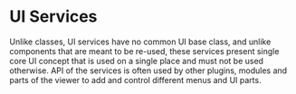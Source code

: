 # UI Services

Unlike classes, UI services have no common UI base class, and unlike components that
are meant to be re-used, these services present single core UI concept that is used
on a single place and must not be used otherwise. API of the services is often
used by other plugins, modules and parts of the viewer to add and control different menus and UI parts.